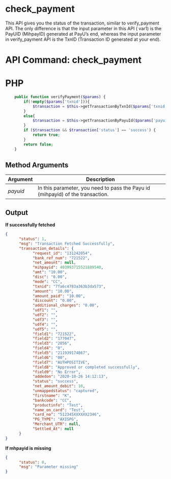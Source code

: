 # check_payment

This API gives you the status of the transaction, similar to verify_payment API. The only difference is that the input parameter in this API ( var1) is the PayUID (MihpayID) generated at PayU’s end, whereas the input parameter in verify_payment API is the TxnID (Transaction ID generated at your end).

# API Command: check_payment

# PHP

```php
    public function verifyPayment($params) {
        if(!empty($params['txnid'])){
            $transaction = $this->getTransactionByTxnId($params['txnid']);
        }
        else{
            $transaction = $this->getTransactionByPayuId($params['payuid']);
        }
        if ($transaction && $transaction['status'] == 'success') {
            return true;
        }
        return false;
    }
```

## Method Arguments

Argument |  Description
------------ | --------------------------
*payuid* | In this parameter, you need to pass the Payu id (mihpayid) of the transaction.

## Output

**If successfully fetched**

```json
{
      "status": 1,
      "msg": "Transaction Fetched Successfully",
      "transaction_details": {
            "request_id": "131242054",
            "bank_ref_num": "721522",
            "net_amount": null,
            "mihpayid": 403993715521889540,
            "amt": "10.00",
            "disc": "0.00",
            "mode": "CC",
            "txnid": "7fa6c4783a363b3da573",
            "amount": "10.00",
            "amount_paid": "10.00",
            "discount": "0.00",
            "additional_charges": "0.00",
            "udf1": "",
            "udf2": "",
            "udf3": "",
            "udf4": "",
            "udf5": "",
            "field1": "721522",
            "field2": "177047",
            "field3": "2056",
            "field4": "0",
            "field5": "211939174867",
            "field6": "00",
            "field7": "AUTHPOSITIVE",
            "field8": "Approved or completed successfully",
            "field9": "No Error",
            "addedon": "2020-10-26 14:12:13",
            "status": "success",
            "net_amount_debit": 10,
            "unmappedstatus": "captured",
            "firstname": "K",
            "bankcode": "CC",
            "productinfo": "Test",
            "name_on_card": "Test",
            "card_no": "512345XXXXXX2346",
            "PG_TYPE": "AXISPG",
            "Merchant_UTR": null,
            "Settled_At": null
      }
}
```

 **If mhpayid is missing**

```json
{
      "status": 0,
      "msg": "Parameter missing"
}
```
